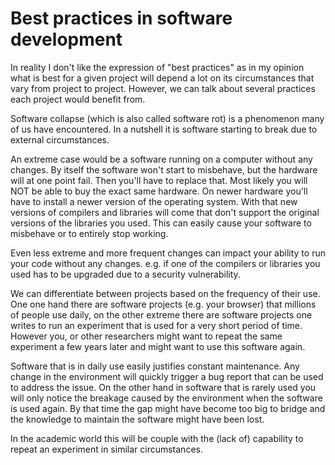 # Best practices in software development

In reality I don't like the expression of "best practices" as in my opinion what is best for a given project will depend a lot on its circumstances that vary from project to project.
However, we can talk about several practices each project would benefit from.

Software collapse (which is also called software rot) is a phenomenon many of us have encountered. In a nutshell it is software starting to break due to external circumstances.

An extreme case would be a software running on a computer without any changes. By itself the software won't start to misbehave, but the hardware will at one point fail. Then you'll have to replace that. Most likely you will NOT be able to buy the exact same hardware. On newer hardware you'll have to install a newer version of the operating system. With that new versions of compilers and libraries will come that don't support the original versions of the libraries you used. This can easily cause your software to misbehave or to entirely stop working.

Even less extreme and more frequent changes can impact your ability to run your code without any changes. e.g. if one of the compilers or libraries you used has to be upgraded due to a security vulnerability.


We can differentiate between projects based on the frequency of their use. One one hand there are software projects (e.g. your browser) that millions of people use daily,
on the other extreme there are software projects one writes to run an experiment that is used for a very short period of time. However you, or other researchers might want to repeat the same experiment a few years later and might want to use this software again.

Software that is in daily use easily justifies constant maintenance. Any change in the environment will quickly trigger a bug report that can be used to address the issue. On the other hand in software that is rarely used you will only notice the breakage caused by the environment when the software is used again. By that time the gap might have become too big to bridge and the knowledge to maintain the software might have been lost.


In the academic world this will be couple with the (lack of) capability to repeat an experiment in similar circumstances.
